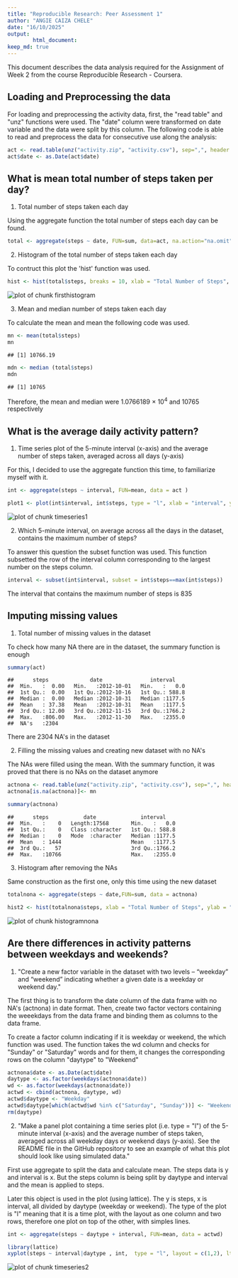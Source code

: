 ```yaml
---
title: "Reproducible Research: Peer Assessment 1"
author: "ANGIE CAIZA CHELE"
date: "16/10/2025"
output: 
        html_document:
keep_md: true
---
```


This document describes the data analysis required for the Assignment of Week 2 from the course Reproducible Research - Coursera.



## Loading and Preprocessing the data

For loading and preprocessing the activity data, first, the "read table" and "unz" functions were used. 
The "date" column were transformed on date variable and the data were split by this column. The following code is able to read and preprocess the data for consecutive use along the analysis: 


```r
act <- read.table(unz("activity.zip", "activity.csv"), sep=",", header = TRUE)
act$date <- as.Date(act$date)
```

## What is mean total number of steps taken per day?

1. Total number of steps taken each day 

Using the aggregate function the total number of steps each day can be found.


```r
total <- aggregate(steps ~ date, FUN=sum, data=act, na.action="na.omit")
```

2. Histogram of the total number of steps taken each day

To contruct this plot the 'hist' function was used. 


```r
hist <- hist(total$steps, breaks = 10, xlab = "Total Number of Steps", ylab = "Frequency", main = "Total Number of Steps per day")
```

![plot of chunk firsthistogram](figure/firsthistogram-1.png)

3. Mean and median number of steps taken each day

To calculate the mean and mean the following code was used. 

```r
mn <- mean(total$steps)
mn
```

```
## [1] 10766.19
```

```r
mdn <- median (total$steps)
mdn
```

```
## [1] 10765
```
Therefore, the mean and median were 1.0766189 &times; 10<sup>4</sup> and 10765 respectively 


## What is the average daily activity pattern?

1. Time series plot of the 5-minute interval (x-axis) and the average number of steps taken, averaged across all days (y-axis)

For this, I decided to use the aggregate function this time, to familiarize myself with it. 


```r
int <- aggregate(steps ~ interval, FUN=mean, data = act )

plot1 <- plot(int$interval, int$steps, type = "l", xlab = "interval", ylab = "steps", main = "Average number of steps by 5 minute interval" )
```

![plot of chunk timeseries1](figure/timeseries1-1.png)

2. Which 5-minute interval, on average across all the days in the dataset, contains the maximum number of steps?

To answer this question the subset function was used. This function subsetted the row of the interval column corresponding to the largest number on the steps column. 


```r
interval <- subset(int$interval, subset = int$steps==max(int$steps))
```

The interval that contains the maximum number of steps is 835


## Imputing missing values

1. Total number of missing values in the dataset

To check how many NA there are in the dataset, the summary function is enough 

```r
summary(act)
```

```
##      steps             date               interval     
##  Min.   :  0.00   Min.   :2012-10-01   Min.   :   0.0  
##  1st Qu.:  0.00   1st Qu.:2012-10-16   1st Qu.: 588.8  
##  Median :  0.00   Median :2012-10-31   Median :1177.5  
##  Mean   : 37.38   Mean   :2012-10-31   Mean   :1177.5  
##  3rd Qu.: 12.00   3rd Qu.:2012-11-15   3rd Qu.:1766.2  
##  Max.   :806.00   Max.   :2012-11-30   Max.   :2355.0  
##  NA's   :2304
```
There are 2304 NA's in the dataset

2. Filling the missing values and creating new dataset with no NA's 

The NAs were filled using the mean. With the summary function, it was proved that there is no NAs on the dataset anymore

```r
actnona <- read.table(unz("activity.zip", "activity.csv"), sep=",", header = TRUE)
actnona[is.na(actnona)]<- mn 

summary(actnona)
```

```
##      steps           date              interval     
##  Min.   :    0   Length:17568       Min.   :   0.0  
##  1st Qu.:    0   Class :character   1st Qu.: 588.8  
##  Median :    0   Mode  :character   Median :1177.5  
##  Mean   : 1444                      Mean   :1177.5  
##  3rd Qu.:   57                      3rd Qu.:1766.2  
##  Max.   :10766                      Max.   :2355.0
```

3. Histogram after removing the NAs 

Same construction as the first one, only this time using the new dataset


```r
totalnona <- aggregate(steps ~ date,FUN=sum, data = actnona)

hist2 <- hist(totalnona$steps, xlab = "Total Number of Steps", ylab = "Frequency", main = "Total Number of Steps per day (NAs filled)")
```

![plot of chunk histogramnona](figure/histogramnona-1.png)

## Are there differences in activity patterns between weekdays and weekends?


1. "Create a new factor variable in the dataset with two levels – “weekday” and “weekend” indicating whether a given date is a weekday or weekend day."

The first thing is to transform the date column of the data frame with no NA's (actnona) in date format. Then, create two factor vectors  containing the weeekdays from the data frame and binding them as columns to the data frame. 

To create a factor column indicating if it is weekday or weekend, the which function was used. The function takes the wd column and checks for "Sunday" or "Saturday" words and for them, it changes the corresponding rows on the column "daytype" to "Weekend" 

```r
actnona$date <- as.Date(act$date)
daytype <- as.factor(weekdays(actnona$date))
wd <- as.factor(weekdays(actnona$date))
actwd <- cbind(actnona, daytype, wd)
actwd$daytype <- "Weekday"
actwd$daytype[which(actwd$wd %in% c("Saturday", "Sunday"))] <- "Weekend"
rm(daytype)
```

2. "Make a panel plot containing a time series plot (i.e. type = "l") of the 5-minute interval (x-axis) and the average number of steps taken, averaged across all weekday days or weekend days (y-axis). See the README file in the GitHub repository to see an example of what this plot should look like using simulated data."

First use aggregate to split the data and calculate mean. The steps data is y and interval is x. But the steps column is being split by daytype and interval and the mean is applied to steps. 

Later this object is used in the plot (using lattice). The y is steps, x is interval, all divided by daytype (weekday or weekend). The type of the plot is "l" meaning that it is a time plot, with the layout as one column and two rows, therefore one plot on top of the other, with simples lines. 


```r
int <- aggregate(steps ~ daytype + interval, FUN=mean, data = actwd)

library(lattice)
xyplot(steps ~ interval|daytype , int,  type = "l", layout = c(1,2), lty = 1, main = "Average Steps at each 5 minutes: Weekdays vs. Weekends")
```

![plot of chunk timeseries2](figure/timeseries2-1.png)

















